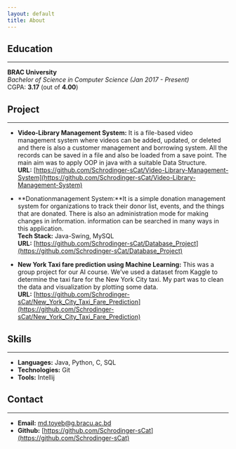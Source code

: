 ```yaml
---
layout: default
title: About
---
```

## **Education**
---
**BRAC University** <br />
*Bachelor of Science in Computer Science (Jan 2017 - Present)* <br />
CGPA: **3.17** (out of **4.00**)

## **Project**
---
* **Video-Library Management System:** It is a file-based video management system where videos can be added,
updated, or deleted and there is also a customer management and borrowing
system. All the records can be saved in a file and also be loaded from a save
point. The main aim was to apply OOP in java with a suitable Data Structure.<br />
**URL:** [https://github.com/Schrodinger-sCat/Video-Library-Management-System](https://github.com/Schrodinger-sCat/Video-Library-Management-System) 

* **Donationmanagement System:**It is a simple donation management system for organizations to track their
donor list, events, and the things that are donated. There is also an
administration mode for making changes in information. information can be
searched in many ways in this application.<br />
**Tech Stack:** Java-Swing, MySQL <br />
**URL:** [https://github.com/Schrodinger-sCat/Database_Project](https://github.com/Schrodinger-sCat/Database_Project) 

* **New York Taxi fare prediction using Machine Learning:** This was a group project for our AI course. We’ve used a dataset from Kaggle
to determine the taxi fare for the New York City taxi. My part was to clean the
data and visualization by plotting some data.<br />
**URL:** [https://github.com/Schrodinger-sCat/New_York_City_Taxi_Fare_Prediction](https://github.com/Schrodinger-sCat/New_York_City_Taxi_Fare_Prediction) 

## **Skills**
---
* **Languages:** Java, Python, C, SQL
* **Technologies:** Git
* **Tools:** Intellij

## **Contact**
---
* **Email:** md.toyeb@g.bracu.ac.bd
* **Github:** [https://github.com/Schrodinger-sCat](https://github.com/Schrodinger-sCat)
